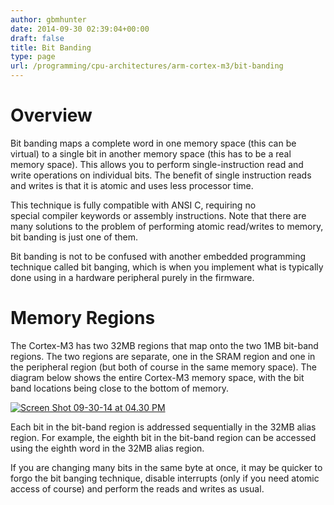 ```yaml
---
author: gbmhunter
date: 2014-09-30 02:39:04+00:00
draft: false
title: Bit Banding
type: page
url: /programming/cpu-architectures/arm-cortex-m3/bit-banding
---
```


# Overview

Bit banding maps a complete word in one memory space (this can be virtual) to a single bit in another memory space (this has to be a real memory space). This allows you to perform single-instruction read and write operations on individual bits. The benefit of single instruction reads and writes is that it is atomic and uses less processor time.

This technique is fully compatible with ANSI C, requiring no special compiler keywords or assembly instructions. Note that there are many solutions to the problem of performing atomic read/writes to memory, bit banding is just one of them.

Bit banding is not to be confused with another embedded programming technique called bit banging, which is when you implement what is typically done using in a hardware peripheral purely in the firmware.

# Memory Regions

The Cortex-M3 has two 32MB regions that map onto the two 1MB bit-band regions. The two regions are separate, one in the SRAM region and one in the peripheral region (but both of course in the same memory space). The diagram below shows the entire Cortex-M3 memory space, with the bit band locations being close to the bottom of memory.

[![Screen Shot 09-30-14 at 04.30 PM](/images/2014/09/Screen-Shot-09-30-14-at-04.30-PM.png)
](/images/2014/09/Screen-Shot-09-30-14-at-04.30-PM.png)

Each bit in the bit-band region is addressed sequentially in the 32MB alias region. For example, the eighth bit in the bit-band region can be accessed using the eighth word in the 32MB alias region.

If you are changing many bits in the same byte at once, it may be quicker to forgo the bit banging technique, disable interrupts (only if you need atomic access of course) and perform the reads and writes as usual.
